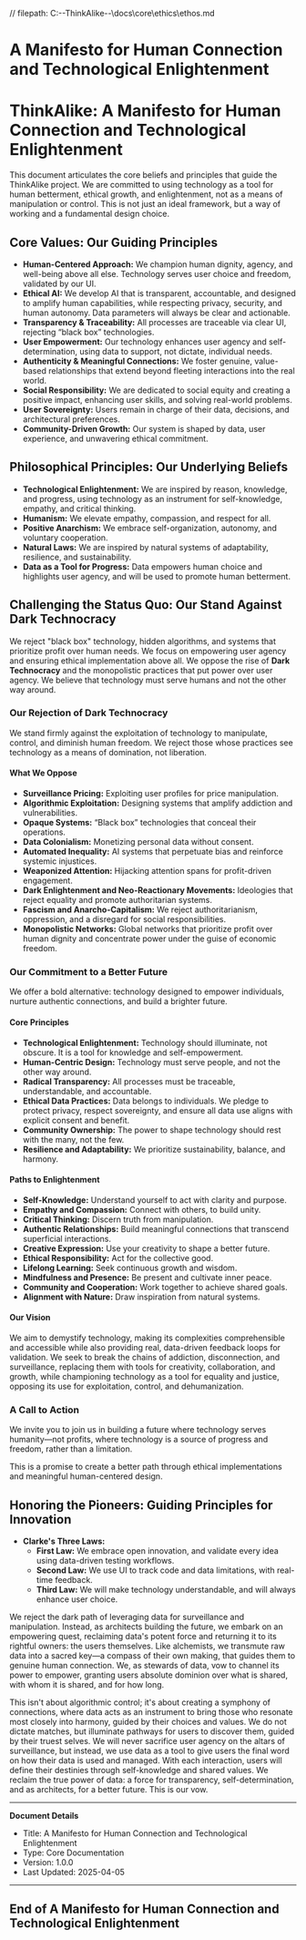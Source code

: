 // filepath: C:\--ThinkAlike--\docs\core\ethics\ethos.md
<!-- ethos.md -->
# A Manifesto for Human Connection and Technological Enlightenment

# ThinkAlike: A Manifesto for Human Connection and Technological Enlightenment

This document articulates the core beliefs and principles that guide the ThinkAlike project. We are committed to using technology as a tool for human betterment, ethical growth, and enlightenment, not as a means of manipulation or control. This is not just an ideal framework, but a way of working and a fundamental design choice.

## Core Values: Our Guiding Principles

* **Human-Centered Approach:** We champion human dignity, agency, and well-being above all else. Technology serves user choice and freedom, validated by our UI.
* **Ethical AI:** We develop AI that is transparent, accountable, and designed to amplify human capabilities, while respecting privacy, security, and human autonomy. Data parameters will always be clear and actionable.
* **Transparency & Traceability:** All processes are traceable via clear UI, rejecting “black box” technologies.
* **User Empowerment:** Our technology enhances user agency and self-determination, using data to support, not dictate, individual needs.
* **Authenticity & Meaningful Connections:** We foster genuine, value-based relationships that extend beyond fleeting interactions into the real world.
* **Social Responsibility:** We are dedicated to social equity and creating a positive impact, enhancing user skills, and solving real-world problems.
* **User Sovereignty:** Users remain in charge of their data, decisions, and architectural preferences.
* **Community-Driven Growth:** Our system is shaped by data, user experience, and unwavering ethical commitment.

## Philosophical Principles: Our Underlying Beliefs

* **Technological Enlightenment:** We are inspired by reason, knowledge, and progress, using technology as an instrument for self-knowledge, empathy, and critical thinking.
* **Humanism:** We elevate empathy, compassion, and respect for all.
* **Positive Anarchism:** We embrace self-organization, autonomy, and voluntary cooperation.
* **Natural Laws:** We are inspired by natural systems of adaptability, resilience, and sustainability.
* **Data as a Tool for Progress:** Data empowers human choice and highlights user agency, and will be used to promote human betterment.

## Challenging the Status Quo: Our Stand Against Dark Technocracy

We reject "black box" technology, hidden algorithms, and systems that prioritize profit over human needs. We focus on empowering user agency and ensuring ethical implementation above all. We oppose the rise of **Dark Technocracy** and the monopolistic practices that put power over user agency. We believe that technology must serve humans and not the other way around.

### Our Rejection of Dark Technocracy

We stand firmly against the exploitation of technology to manipulate, control, and diminish human freedom. We reject those whose practices see technology as a means of domination, not liberation.

#### What We Oppose

* **Surveillance Pricing:** Exploiting user profiles for price manipulation.
* **Algorithmic Exploitation:** Designing systems that amplify addiction and vulnerabilities.
* **Opaque Systems:** “Black box” technologies that conceal their operations.
* **Data Colonialism:** Monetizing personal data without consent.
* **Automated Inequality:** AI systems that perpetuate bias and reinforce systemic injustices.
* **Weaponized Attention:** Hijacking attention spans for profit-driven engagement.
* **Dark Enlightenment and Neo-Reactionary Movements:** Ideologies that reject equality and promote authoritarian systems.
* **Fascism and Anarcho-Capitalism:** We reject authoritarianism, oppression, and a disregard for social responsibilities.
* **Monopolistic Networks:** Global networks that prioritize profit over human dignity and concentrate power under the guise of economic freedom.

### Our Commitment to a Better Future

We offer a bold alternative: technology designed to empower individuals, nurture authentic connections, and build a brighter future.

#### Core Principles

* **Technological Enlightenment:** Technology should illuminate, not obscure. It is a tool for knowledge and self-empowerment.
* **Human-Centric Design:** Technology must serve people, and not the other way around.
* **Radical Transparency:** All processes must be traceable, understandable, and accountable.
* **Ethical Data Practices:** Data belongs to individuals. We pledge to protect privacy, respect sovereignty, and ensure all data use aligns with explicit consent and benefit.
* **Community Ownership:** The power to shape technology should rest with the many, not the few.
* **Resilience and Adaptability:** We prioritize sustainability, balance, and harmony.

#### Paths to Enlightenment

* **Self-Knowledge:** Understand yourself to act with clarity and purpose.
* **Empathy and Compassion:** Connect with others, to build unity.
* **Critical Thinking:** Discern truth from manipulation.
* **Authentic Relationships:** Build meaningful connections that transcend superficial interactions.
* **Creative Expression:** Use your creativity to shape a better future.
* **Ethical Responsibility:** Act for the collective good.
* **Lifelong Learning:** Seek continuous growth and wisdom.
* **Mindfulness and Presence:** Be present and cultivate inner peace.
* **Community and Cooperation:** Work together to achieve shared goals.
* **Alignment with Nature:** Draw inspiration from natural systems.

#### Our Vision

We aim to demystify technology, making its complexities comprehensible and accessible while also providing real, data-driven feedback loops for validation. We seek to break the chains of addiction, disconnection, and surveillance, replacing them with tools for creativity, collaboration, and growth, while championing technology as a tool for equality and justice, opposing its use for exploitation, control, and dehumanization.

### A Call to Action

We invite you to join us in building a future where technology serves humanity—not profits, where technology is a source of progress and freedom, rather than a limitation.

This is a promise to create a better path through ethical implementations and meaningful human-centered design.

## Honoring the Pioneers: Guiding Principles for Innovation

* **Clarke's Three Laws:**
  * **First Law:** We embrace open innovation, and validate every idea using data-driven testing workflows.
  * **Second Law:** We use UI to track code and data limitations, with real-time feedback.
  * **Third Law:** We will make technology understandable, and will always enhance user choice.

We reject the dark path of leveraging data for surveillance and manipulation. Instead, as architects building the future, we embark on an empowering quest, reclaiming data's potent force and returning it to its rightful owners: the users themselves. Like alchemists, we transmute raw data into a sacred key—a compass of their own making, that guides them to genuine human connection. We, as stewards of data, vow to channel its power to empower, granting users absolute dominion over what is shared, with whom it is shared, and for how long.

This isn't about algorithmic control; it's about creating a symphony of connections, where data acts as an instrument to bring those who resonate most closely into harmony, guided by their choices and values. We do not dictate matches, but illuminate pathways for users to discover them, guided by their truest selves. We will never sacrifice user agency on the altars of surveillance, but instead, we use data as a tool to give users the final word on how their data is used and managed. With each interaction, users will define their destinies through self-knowledge and shared values. We reclaim the true power of data: a force for transparency, self-determination, and as architects, for a better future. This is our vow.

---
**Document Details**
- Title: A Manifesto for Human Connection and Technological Enlightenment
- Type: Core Documentation
- Version: 1.0.0
- Last Updated: 2025-04-05
---
End of A Manifesto for Human Connection and Technological Enlightenment
---



